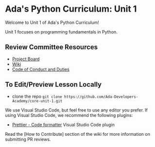 
# Ada's Python Curriculum: Unit 1

Welcome to Unit 1 of Ada's Python Curriculum! 

Unit 1 focuses on programming fundamentals in Python.

## Review Committee Resources
 -  [Project Board](https://github.com/Ada-Developers-Academy/core-unit-1/projects/1)
 -  [Wiki](https://github.com/Ada-Developers-Academy/core-unit-1/wiki)
 -  [Code of Conduct and Duties](https://github.com/Ada-Developers-Academy/core-unit-1/wiki/Code-of-Conduct-and-Duties)
 
## To Edit/Preview Lesson Locally 
 - clone the repo `git clone https://github.com/Ada-Developers-Academy/core-unit-1.git`
 
 We use Visual Studio Code, but feel free to use any editor you prefer.
 If using Visual Studio Code, we recommend the following plugins:
 - [Prettier - Code formatter](https://marketplace.visualstudio.com/items?itemName=esbenp.prettier-vscode) Visual Studio Code plugin

Read the [How to Contribute] section of the wiki for more information on submitting PR reviews.
